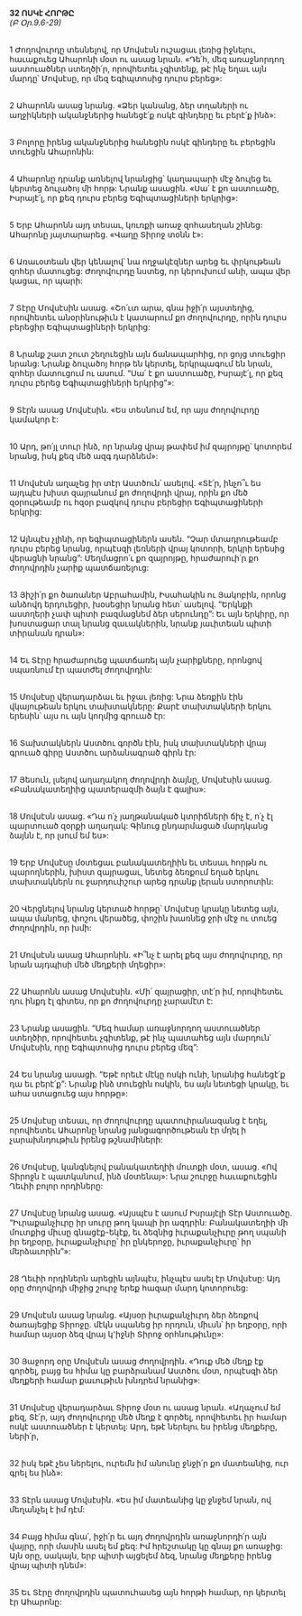 **32 ՈՍԿէ ՀՈՐԹԸ**
\
_(Բ Օր.9.6-29)_

\
1 Ժողովուրդը տեսնելով, որ Մովսէսն ուշացաւ լեռից իջնելու, հաւաքուեց Ահարոնի մօտ ու ասաց նրան. «Դե՛հ, մեզ առաջնորդող աստուածներ ստեղծի՛ր, որովհետեւ չգիտենք, թէ ինչ եղաւ այն մարդը՝ Մովսէսը, որ մեզ Եգիպտոսից դուրս բերեց»:

\
2 Ահարոնն ասաց նրանց. «Ձեր կանանց, ձեր տղաների ու աղջիկների ականջներից հանեցէ՛ք ոսկէ գինդերը եւ բերէ՛ք ինձ»:

\
3 Բոլորը իրենց ականջներից հանեցին ոսկէ գինդերը եւ բերեցին տուեցին Ահարոնին:

\
4 Ահարոնը դրանք առնելով նրանցից՝ կաղապարի մէջ ձուլեց եւ կերտեց ձուլածոյ մի հորթ: Նրանք ասացին. «Սա՛ է քո աստուածը, Իսրայէ՛լ, որ քեզ դուրս բերեց Եգիպտացիների երկրից»:

\
5 Երբ Ահարոնն այդ տեսաւ, կուռքի առաջ զոհասեղան շինեց: Ահարոնը յայտարարեց. «Վաղը Տիրոջ տօնն է»:

\
6 Առաւօտեան վեր կենալով՝ նա ողջակէզներ արեց եւ փրկութեան զոհեր մատուցեց: Ժողովուրդը նստեց, որ կերուխում անի, ապա վեր կացաւ, որ պարի:

\
7 Տէրը Մովսէսին ասաց. «Շո՛ւտ արա, գնա իջի՛ր այստեղից, որովհետեւ անօրինութիւն է կատարում քո ժողովուրդը, որին դուրս բերեցիր Եգիպտացիների երկրից:

\
8 Նրանք շատ շուտ շեղուեցին այն ճանապարհից, որ ցոյց տուեցիր նրանց: Նրանք ձուլածոյ հորթ են կերտել, երկրպագում են նրան, զոհեր մատուցում ու ասում. “Սա՛ է քո աստուածը, Իսրայէ՛լ, որ քեզ դուրս բերեց Եգիպտացիների երկրից”»:

\
9 Տէրն ասաց Մովսէսին. «Ես տեսնում եմ, որ այս ժողովուրդը կամակոր է:

\
10 Արդ, թո՛յլ տուր ինձ, որ նրանց վրայ թափեմ իմ զայրոյթը՝ կոտորեմ նրանց, իսկ քեզ մեծ ազգ դարձնեմ»:

\
11 Մովսէսն աղաչեց իր տէր Աստծուն՝ ասելով. «Տէ՛ր, ինչո՞ւ ես այդպէս խիստ զայրանում քո ժողովրդի վրայ, որին քո մեծ զօրութեամբ ու հզօր բազկով դուրս բերեցիր Եգիպտացիների երկրից:

\
12 Այնպէս չլինի, որ եգիպտացիներն ասեն. “Չար մտադրութեամբ դուրս բերեց նրանց, որպէսզի լեռների վրայ կոտորի, երկրի երեսից վերացնի նրանց”: Մեղմացրո՛ւ քո զայրոյթը, հրաժարուի՛ր քո ժողովրդին չարիք պատճառելուց:

\
13 Յիշի՛ր քո ծառաներ Աբրահամին, Իսահակին ու Յակոբին, որոնց անձովդ երդուեցիր, խօսեցիր նրանց հետ՝ ասելով. “Երկնքի աստղերի չափ պիտի բազմացնեմ ձեր սերունդը”: Եւ այն երկիրը, որ խոստացար տալ նրանց զաւակներին, նրանք յաւիտեան պիտի տիրանան դրան»:

\
14 Եւ Տէրը հրաժարուեց պատճառել այն չարիքները, որոնցով սպառնում էր պատժել ժողովրդին:

\
15 Մովսէսը վերադարձաւ եւ իջաւ լեռից: Նրա ձեռքին էին վկայութեան երկու տախտակները: Քարէ տախտակների երկու երեսին՝ այս ու այն կողմից գրուած էր:

\
16 Տախտակներն Աստծու գործն էին, իսկ տախտակների վրայ գրուած գիրը Աստծու արձանագրած գիրն էր:

\
17 Յեսուն, լսելով աղաղակող ժողովրդի ձայնը, Մովսէսին ասաց. «Բանակատեղիից պատերազմի ձայն է գալիս»:

\
18 Մովսէսն ասաց. «Դա ո՛չ յաղթանակած կտրիճների ճիչ է, ո՛չ էլ պարտուած զօրքի աղաղակ: Գինուց ընդարմացած մարդկանց ձայնն է, որ լսում եմ ես»:

\
19 Երբ Մովսէսը մօտեցաւ բանակատեղիին եւ տեսաւ հորթն ու պարողներին, խիստ զայրացաւ, նետեց ձեռքում եղած երկու տախտակներն ու ջարդուփշուր արեց դրանք լերան ստորոտին:

\
20 Վերցնելով նրանց կերտած հորթը՝ Մովսէսը կրակը նետեց այն, ապա մանրեց, փոշու վերածեց, փոշին խառնեց ջրի մէջ ու տուեց ժողովրդին, որ խմի:

\
21 Մովսէսն ասաց Ահարոնին. «Ի՞նչ է արել քեզ այս ժողովուրդը, որ նրան այդպիսի մեծ մեղքերի մղեցիր»:

\
22 Ահարոնն ասաց Մովսէսին. «Մի՛ զայրացիր, տէ՛ր իմ, որովհետեւ դու ինքդ էլ գիտես, որ քո ժողովուրդը չարամէտ է:

\
23 Նրանք ասացին. “Մեզ համար առաջնորդող աստուածներ ստեղծիր, որովհետեւ չգիտենք, թէ ինչ պատահեց այն մարդուն՝ Մովսէսին, որը Եգիպտոսից դուրս բերեց մեզ”:

\
24 Ես նրանց ասացի. “Եթէ որեւէ մէկը ոսկի ունի, նրանից հանեցէ՛ք դա եւ բերէ՛ք”: Նրանք ինձ տուեցին ոսկին, ես այն նետեցի կրակը, եւ ահա ստացուեց այս հորթը»:

\
25 Մովսէսը տեսաւ, որ ժողովուրդը պատուիրանազանց է եղել, որովհետեւ Ահարոնը նրանց յանցագործութեան էր մղել ի չարախնդութիւն իրենց թշնամիների:

\
26 Մովսէսը, կանգնելով բանակատեղիի մուտքի մօտ, ասաց. «Ով Տիրոջն է պատկանում, ինձ մօտենայ»: Նրա շուրջը հաւաքուեցին Ղեւիի բոլոր որդիները:

\
27 Մովսէսը նրանց ասաց. «Այսպէս է ասում Իսրայէլի Տէր Աստուածը. “Իւրաքանչիւրը իր սուրը թող կապի իր ազդրին: Բանակատեղիի մի մուտքից միւսը գնացէք-եկէք, եւ ձեզնից իւրաքանչիւրը թող սպանի իր եղբօրը, իւրաքանչիւրը՝ իր ընկերոջը, իւրաքանչիւրը՝ իր մերձաւորին”»:

\
28 Ղեւիի որդիներն արեցին այնպէս, ինչպէս ասել էր Մովսէսը: Այդ օրը ժողովրդի միջից շուրջ երեք հազար մարդ կոտորուեց:

\
29 Մովսէսն ասաց նրանց. «Այսօր իւրաքանչիւրդ ձեր ձեռքով ծառայեցիք Տիրոջը. մէկն սպանեց իր որդուն, միւսն՝ իր եղբօրը, որի համար այսօր ձեզ վրայ կ՚իջնի Տիրոջ օրհնութիւնը»:

\
30 Յաջորդ օրը Մովսէսն ասաց ժողովրդին. «Դուք մեծ մեղք էք գործել, բայց ես հիմա կը բարձրանամ Աստծու մօտ, որպէսզի ձեր մեղքերի համար քաւութիւն խնդրեմ նրանից»:

\
31 Մովսէսը վերադարձաւ Տիրոջ մօտ ու ասաց նրան. «Աղաչում եմ քեզ, Տէ՛ր, այդ ժողովուրդը մեծ մեղք է գործել, որովհետեւ իր համար ոսկէ աստուածներ է կերտել: Արդ, եթէ ներելու ես իրենց մեղքերը, ների՛ր,

\
32 իսկ եթէ չես ներելու, ուրեմն իմ անունը ջնջի՛ր քո մատեանից, ուր գրել ես ինձ»:

\
33 Տէրն ասաց Մովսէսին. «Ես իմ մատեանից կը ջնջեմ նրան, ով մեղանչել է իմ դէմ:

\
34 Բայց հիմա գնա՛, իջի՛ր եւ այդ ժողովրդին առաջնորդի՛ր այն վայրը, որի մասին ասել եմ քեզ: Իմ հրեշտակը կը գնայ քո առաջից: Այն օրը, սակայն, երբ պիտի այցելեմ ձեզ, նրանց մեղքերը իրենց վրայ պիտի դնեմ»:

\
35 Եւ Տէրը ժողովրդին պատուհասեց այն հորթի համար, որ կերտել էր Ահարոնը:
